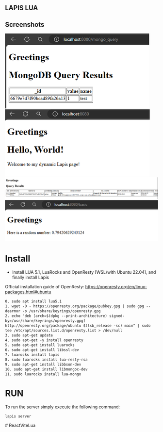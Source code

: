 ## LAPIS LUA

## Screenshots

![](screenshots/1.png)
![](screenshots/2.png)
![](screenshots/3.png)
![](screenshots/4.png)


# Install

* Install LUA 5.1, LuaRocks and OpenResty [WSL/with Ubuntu 22.04], and finally install Lapis

Official installation guide of OpenResty: 
https://openresty.org/en/linux-packages.html#ubuntu


```
0. sudo apt install lua5.1
1. wget -O - https://openresty.org/package/pubkey.gpg | sudo gpg --dearmor -o /usr/share/keyrings/openresty.gpg
2. echo "deb [arch=$(dpkg --print-architecture) signed-by=/usr/share/keyrings/openresty.gpg] http://openresty.org/package/ubuntu $(lsb_release -sc) main" | sudo tee /etc/apt/sources.list.d/openresty.list > /dev/null
3. sudo apt-get update
4. sudo apt-get -y install openresty
5. sudo apt-get install luarocks
6. sudo apt-get install libssl-dev
7. luarocks install lapis
8. sudo luarocks install lua-resty-rsa
9. sudo apt-get install libbson-dev
10. sudo apt-get install libmongoc-dev
11. sudo luarocks install lua-mongo
```

# RUN
To run the server simply execute the following command:
```
lapis server
```
#   R e a c t V i t e L u a 
 
 